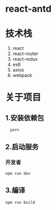 # react-antd
# 技术栈
 1. react
 2. react-router
 3. react-redux
 4. es6
 5. axios
 6. webpack
# 关于项目 
## 1.安装依赖包
```
  yarn
```
## 2.启动服务
### 开发者
```
npm run dev 
```
## 3.编译
```
npm run build 
```

 
